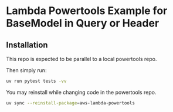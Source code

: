 # Lambda Powertools Example for BaseModel in Query or Header

## Installation

This repo is expected to be parallel to a local powertools repo.

Then simply run:

```bash
uv run pytest tests -vv
```

You may reinstall while changing code in the powertools repo.

```bash
uv sync --reinstall-package=aws-lambda-powertools 
```
